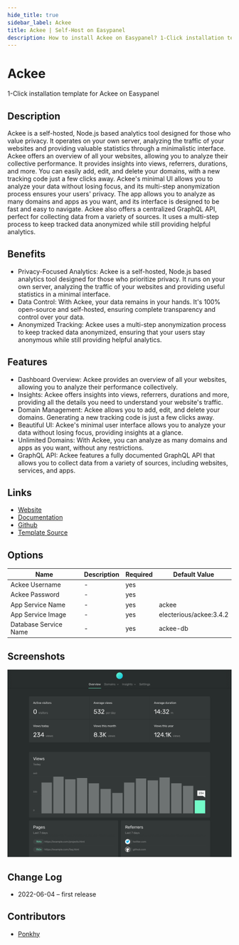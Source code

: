 ```yaml
---
hide_title: true
sidebar_label: Ackee
title: Ackee | Self-Host on Easypanel
description: How to install Ackee on Easypanel? 1-Click installation template for Ackee on Easypanel
---
```


<!-- generated -->

# Ackee

1-Click installation template for Ackee on Easypanel

## Description

Ackee is a self-hosted, Node.js based analytics tool designed for those who value privacy. It operates on your own server, analyzing the traffic of your websites and providing valuable statistics through a minimalistic interface. Ackee offers an overview of all your websites, allowing you to analyze their collective performance. It provides insights into views, referrers, durations, and more. You can easily add, edit, and delete your domains, with a new tracking code just a few clicks away. Ackee&#39;s minimal UI allows you to analyze your data without losing focus, and its multi-step anonymization process ensures your users&#39; privacy. The app allows you to analyze as many domains and apps as you want, and its interface is designed to be fast and easy to navigate. Ackee also offers a centralized GraphQL API, perfect for collecting data from a variety of sources. It uses a multi-step process to keep tracked data anonymized while still providing helpful analytics.

## Benefits

- Privacy-Focused Analytics: Ackee is a self-hosted, Node.js based analytics tool designed for those who prioritize privacy. It runs on your own server, analyzing the traffic of your websites and providing useful statistics in a minimal interface.
- Data Control: With Ackee, your data remains in your hands. It's 100% open-source and self-hosted, ensuring complete transparency and control over your data.
- Anonymized Tracking: Ackee uses a multi-step anonymization process to keep tracked data anonymized, ensuring that your users stay anonymous while still providing helpful analytics.

## Features

- Dashboard Overview: Ackee provides an overview of all your websites, allowing you to analyze their performance collectively.
- Insights: Ackee offers insights into views, referrers, durations and more, providing all the details you need to understand your website's traffic.
- Domain Management: Ackee allows you to add, edit, and delete your domains. Generating a new tracking code is just a few clicks away.
- Beautiful UI: Ackee's minimal user interface allows you to analyze your data without losing focus, providing insights at a glance.
- Unlimited Domains: With Ackee, you can analyze as many domains and apps as you want, without any restrictions.
- GraphQL API: Ackee features a fully documented GraphQL API that allows you to collect data from a variety of sources, including websites, services, and apps.

## Links

- [Website](https://ackee.electerious.com/)
- [Documentation](https://docs.ackee.electerious.com/)
- [Github](https://github.com/electerious/Ackee)
- [Template Source](https://github.com/easypanel-io/templates/tree/main/templates/ackee)

## Options

Name | Description | Required | Default Value
-|-|-|-
Ackee Username | - | yes | 
Ackee Password | - | yes | 
App Service Name | - | yes | ackee
App Service Image | - | yes | electerious/ackee:3.4.2
Database Service Name | - | yes | ackee-db

## Screenshots

![Ackee Screenshot](./assets/screenshot.png)

## Change Log

- 2022-06-04 – first release

## Contributors

- [Ponkhy](https://github.com/Ponkhy)
